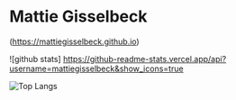 # Mattie Gisselbeck

(https://mattiegisselbeck.github.io)


![github stats] https://github-readme-stats.vercel.app/api?username=mattiegisselbeck&show_icons=true

![Top Langs](https://github-readme-stats.vercel.app/api/top-langs/?username=mattiegisselbeck&langs_count=5)

 

